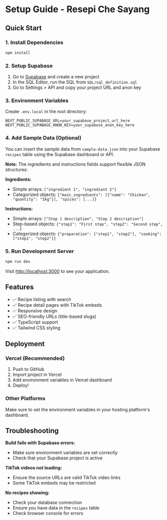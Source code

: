 # Setup Guide - Resepi Che Sayang

## Quick Start

### 1. Install Dependencies
```bash
npm install
```

### 2. Setup Supabase

1. Go to [Supabase](https://supabase.com) and create a new project
2. In the SQL Editor, run the SQL from `SQL/sql_definition.sql`
3. Go to Settings > API and copy your project URL and anon key

### 3. Environment Variables

Create `.env.local` in the root directory:

```env
NEXT_PUBLIC_SUPABASE_URL=your_supabase_project_url_here
NEXT_PUBLIC_SUPABASE_ANON_KEY=your_supabase_anon_key_here
```

### 4. Add Sample Data (Optional)

You can insert the sample data from `sample-data.json` into your Supabase `recipes` table using the Supabase dashboard or API.

**Note:** The ingredients and instructions fields support flexible JSON structures:

**Ingredients:**
- Simple arrays: `["ingredient 1", "ingredient 2"]`
- Categorized objects: `{"main_ingredients": [{"name": "Chicken", "quantity": "1kg"}], "spices": [...]}`

**Instructions:**
- Simple arrays: `["Step 1 description", "Step 2 description"]`
- Step-based objects: `{"step1": "First step", "step2": "Second step", ...}`
- Categorized objects: `{"preparation": ["step1", "step2"], "cooking": ["step1", "step2"]}`

### 5. Run Development Server

```bash
npm run dev
```

Visit [http://localhost:3000](http://localhost:3000) to see your application.

## Features

- ✅ Recipe listing with search
- ✅ Recipe detail pages with TikTok embeds
- ✅ Responsive design
- ✅ SEO-friendly URLs (title-based slugs)
- ✅ TypeScript support
- ✅ Tailwind CSS styling

## Deployment

### Vercel (Recommended)

1. Push to GitHub
2. Import project in Vercel
3. Add environment variables in Vercel dashboard
4. Deploy!

### Other Platforms

Make sure to set the environment variables in your hosting platform's dashboard.

## Troubleshooting

**Build fails with Supabase errors:**
- Make sure environment variables are set correctly
- Check that your Supabase project is active

**TikTok videos not loading:**
- Ensure the source URLs are valid TikTok video links
- Some TikTok embeds may be restricted

**No recipes showing:**
- Check your database connection
- Ensure you have data in the `recipes` table
- Check browser console for errors
